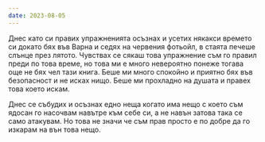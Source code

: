```yaml
---
date: 2023-08-05
---
```


Днес като си правих упражненията осъзнах и усетих някакси времето си докато бях във Варна и седях на червения фотьойл, в стаята печеше слънце през лятото. Чувствах се сякаш това упражнение съм го правил преди по това време, но това ми е много невероятно понеже тогава още не бях чел тази книга. Беше ми много спокойно и приятно бях във безопасност и не исках нищо. Беше ми прохладно на душата и правех това което искам. 

Днес се събудих и осъзнах едно неща когато има нещо с което съм ядосан го насочвам навътре към себе си, а не навън затова така се само атакувам. Но това не значи че съм прав просто е по добре да го изкарам на вън това нещо. 

